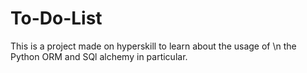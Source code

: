 # To-Do-List
This is a project made on hyperskill to learn about the usage of \n
the Python ORM and SQl alchemy in particular.
